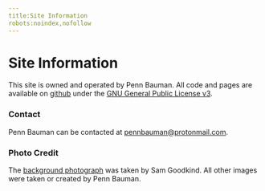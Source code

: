 ```yaml
---
title:Site Information
robots:noindex,nofollow
---
```


# Site Information
This site is owned and operated by Penn Bauman. All code and pages are available on [github](http://github.com/pennbauman/pennbauman.com) under the [GNU General Public License v3](/LICENSE.txt).


### Contact
Penn Bauman can be contacted at [pennbauman@protonmail.com](pennbauman@protonmail.com).


### Photo Credit
The [background photograph](/files/img/background.jpg) was taken by Sam Goodkind. All other images were taken or created by Penn Bauman.
